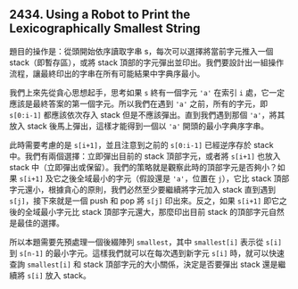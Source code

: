 ## 2434. Using a Robot to Print the Lexicographically Smallest String

題目的操作是：從頭開始依序讀取字串 s，每次可以選擇將當前字元推入一個 stack（即暫存區），或將 stack 頂部的字元彈出並印出。我們要設計出一組操作流程，讓最終印出的字串在所有可能結果中字典序最小。

我們上來先從貪心思想起手，思考如果 `s` 終有一個字元 `'a'` 在索引 `i` 處，它一定應該是最終答案的第一個字元。所以我們在遇到 `'a'` 之前，所有的字元，即 `s[0:i-1]` 都應該依次存入 stack 但是不應該彈出。直到我們遇到那個 `'a'`，將其放入 stack 後馬上彈出，這樣才能得到一個以 `'a'` 開頭的最小字典序字串。

此時需要考慮的是 `s[i+1]`，並且注意到之前的 `s[0:i-1]` 已經逆序存於 stack 中。我們有兩個選擇：立即彈出目前的 stack 頂部字元，或者將 `s[i+1]` 也放入 stack 中（立即彈出或保留）。我們的策略就是觀察此時的頂部字元是否夠小？如果 `s[i+1]` 及它之後全域最小的字元（假設還是 `'a'`，位置在 `j`），它比 stack 頂部字元還小，根據貪心的原則，我們必然至少要繼續將字元加入 stack 直到遇到 `s[j]`，接下來就是一個 push 和 pop 將 `s[j]` 印出來。反之，如果 `s[i+1]` 即它之後的全域最小字元比 stack 頂部字元還大，那麼印出目前 stack 的頂部字元自然是最佳的選擇。

所以本題需要先預處理一個後綴陣列 `smallest`，其中 `smallest[i]` 表示從 `s[i]` 到 `s[n-1]` 的最小字元。這樣我們就可以在每次遇到新字元 `s[i]` 時，就可以快速查詢 `smallest[i]` 和 stack 頂部字元的大小關係，決定是否要彈出 stack 還是繼續將 `s[i]` 放入 stack。
